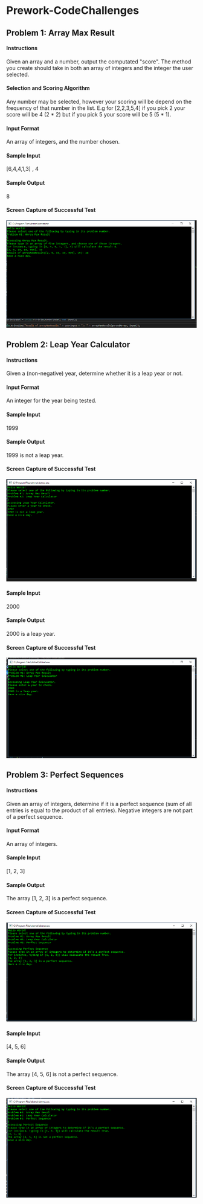 # Prework-CodeChallenges

## Problem 1: Array Max Result

#### Instructions
Given an array and a number, output the computated "score". The method you create should take in
both an array of integers and the integer the user selected.

#### Selection and Scoring Algorithm
Any number may be selected, however your scoring will be depend on the frequency of that number in the list. 
E.g for [2,2,3,5,4] if you pick 2 your score will be 4 (2 * 2) but if you pick 5 your score will be 5 (5 * 1).

#### Input Format
An array of integers, and the number chosen.

#### Sample Input
[6,4,4,1,3] , 4

#### Sample Output
8

#### Screen Capture of Successful Test
![Picture showing success of problem 1](https://github.com/Dervival/Prework-CodeChallenges/blob/master/preworkProb1.PNG)


## Problem 2: Leap Year Calculator

#### Instructions
Given a (non-negative) year, determine whether it is a leap year or not. 

#### Input Format
An integer for the year being tested.

#### Sample Input
1999

#### Sample Output
1999 is not a leap year.

#### Screen Capture of Successful Test
![Picture of non-leap year for problem 2](https://github.com/Dervival/Prework-CodeChallenges/blob/master/preworkProb2isNotLeap.PNG)

#### Sample Input
2000

#### Sample Output
2000 is a leap year.

#### Screen Capture of Successful Test
![Picture of leap year for problem 2](https://github.com/Dervival/Prework-CodeChallenges/blob/master/preworkProb2isLeap.PNG)


## Problem 3: Perfect Sequences

#### Instructions
Given an array of integers, determine if it is a perfect sequence (sum of all entries is equal to the product of all entries). Negative integers are not part of a perfect sequence.

#### Input Format
An array of integers.

#### Sample Input
[1, 2, 3]

#### Sample Output
The array [1, 2, 3] is a perfect sequence.

#### Screen Capture of Successful Test
![Picture of a perfect sequence for problem 3](https://github.com/Dervival/Prework-CodeChallenges/blob/master/preworkProb3isPerf.PNG)

#### Sample Input
[4, 5, 6]

#### Sample Output
The array [4, 5, 6] is not a perfect sequence.

#### Screen Capture of Successful Test
![Picture of a perfect sequence for problem 3](https://github.com/Dervival/Prework-CodeChallenges/blob/master/preworkProb3isNotPerf.PNG)
